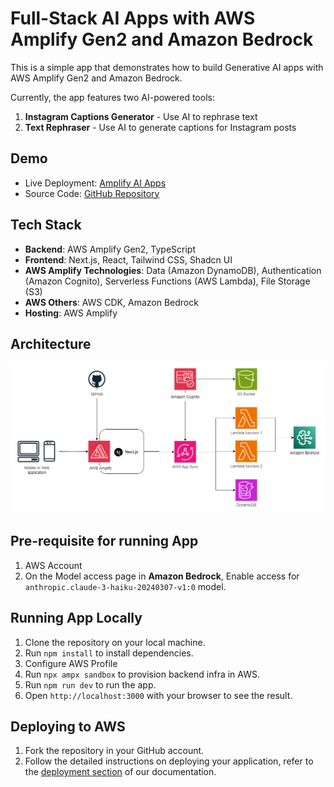 # Full-Stack AI Apps with AWS Amplify Gen2 and Amazon Bedrock

This is a simple app that demonstrates how to build Generative AI apps with AWS Amplify Gen2 and Amazon Bedrock.

Currently, the app features two AI-powered tools:
1. **Instagram Captions Generator** - Use AI to rephrase text
2. **Text Rephraser** - Use AI to generate captions for Instagram posts

## Demo
- Live Deployment: [Amplify AI Apps](https://main.dv2wiefoyjqb9.amplifyapp.com)
- Source Code: [GitHub Repository](https://github.com/ankushjain358/aws-amplify-gen2-bedrock-ai-apps)

## Tech Stack
- **Backend**: AWS Amplify Gen2, TypeScript
- **Frontend**: Next.js, React, Tailwind CSS, Shadcn UI
- **AWS Amplify Technologies**: Data (Amazon DynamoDB), Authentication (Amazon Cognito), Serverless Functions (AWS Lambda), File Storage (S3)
- **AWS Others**:  AWS CDK, Amazon Bedrock
- **Hosting**: AWS Amplify

## Architecture
![System Architecture](./architecture.png)

## Pre-requisite for running App
1. AWS Account
2. On the Model access page in **Amazon Bedrock**, Enable access for  `anthropic.claude-3-haiku-20240307-v1:0` model.

## Running App Locally
1. Clone the repository on your local machine.
2. Run `npm install` to install dependencies.
3. Configure AWS Profile
3. Run `npx ampx sandbox` to provision backend infra in AWS.
4. Run `npm run dev` to run the app.
5. Open `http://localhost:3000` with your browser to see the result.

## Deploying to AWS
1. Fork the repository in your GitHub account.
2. Follow the detailed instructions on deploying your application, refer to the [deployment section](https://docs.amplify.aws/nextjs/start/quickstart/nextjs-app-router-client-components/#deploy-a-fullstack-app-to-aws) of our documentation.
